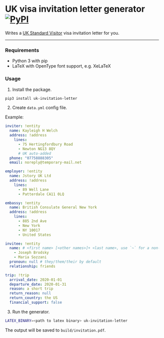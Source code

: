 UK visa invitation letter generator [![PyPI](https://img.shields.io/pypi/v/uk-invitation-letter?style=flat-square)](https://pypi.org/project/uk-invitation-letter/)
===

Writes a [UK Standard Visitor](https://www.gov.uk/standard-visitor) visa invitation letter for you.


---

### Requirements

* Python 3 with pip
* LaTeX with OpenType font support, e.g. XeLaTeX

### Usage

1. Install the package.

```bash
pip3 install uk-invitation-letter
```

2. Create `data.yml` config file.

Example:

```yaml
inviter: !entity
  name: Kayleigh H Welch
  address: !address
    lines:
      - 75 Hertingfordbury Road
      - Newton NG13 8QY
      # UK auto-added
  phone: "07758888305"
  email: noreply@temporary-mail.net

employer: !entity
  name: Jstory UK Ltd
  address: !address
    lines:
      - 89 Well Lane
      - Patterdale CA11 0LQ

embassy: !entity
  name: British Consulate General New York
  address: !address
    lines:
      - 885 2nd Ave
      - New York
      - NY 10017
      - United States

invitee: !entity
  name: # <first name> [<other names>]+ <last name>, use `~` for a non-breaking space
    - Joseph Brodsky
    - Maria Sozzani
  pronoun: null # they/them/their by default
  relationship: friends

trip: !trip
  arrival_date: 2020-01-01
  departure_date: 2020-01-31
  reason: a short trip
  return_reason: null
  return_country: the US
  financial_support: false
```

3. Run the generator.

```bash
LATEX_BINARY=<path to latex binary> uk-invitation-letter
```

The output will be saved to `build/invitation.pdf`.
